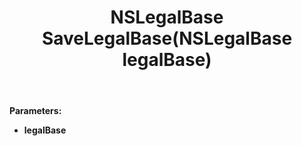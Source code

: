 ﻿---
uid: crmscript_ref_NSListAgent_SaveLegalBase
title: NSLegalBase SaveLegalBase(NSLegalBase legalBase)
intellisense: NSListAgent.SaveLegalBase
keywords: NSListAgent, SaveLegalBase
so.topic: reference
---



**Parameters:**
 - **legalBase** 
